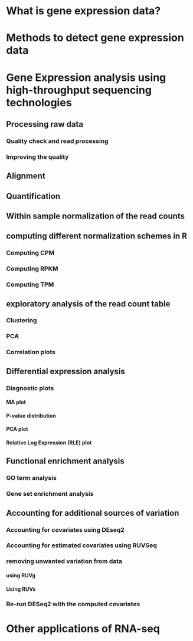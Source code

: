 # What is gene expression data?
# Methods to detect gene expression data
# Gene Expression analysis using high-throughput sequencing technologies
## Processing raw data
### Quality check and read processing
### Improving the quality
## Alignment
## Quantification
## Within sample normalization of the read counts
## computing different normalization schemes in R
### Computing CPM
### Computing RPKM
### Computing TPM
## exploratory analysis of the read count table
### Clustering
### PCA
### Correlation plots
## Differential expression analysis
### Diagnostic plots
#### MA plot
#### P-value distribution
#### PCA plot
#### Relative Log Expression (RLE) plot
## Functional enrichment analysis
### GO term analysis
### Gene set enrichment analysis
## Accounting for additional sources of variation
### Accounting for covariates using DEseq2
### Accounting for estimated covariates using RUVSeq
### removing unwanted variation from data
#### using RUVg
#### Using RUVs
### Re-run DESeq2 with the computed covariates
# Other applications of RNA-seq


